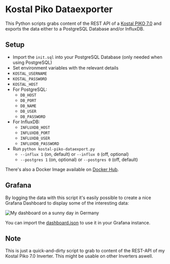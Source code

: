 # Kostal Piko Dataexporter

This Python scripts grabs content of the REST API of a [Kostal PIKO
7.0](https://www.kostal-solar-electric.com/de-de/products/three-phase-inverter/piko-12-20)
and exports the data either to a PostgreSQL Database and/or InfluxDB.

## Setup

 * Import the `init.sql` into your PostgreSQL Database (only needed when using PostgreSQL)
 * Set environment variables with the relevant details
  * `KOSTAL_USERNAME`
  * `KOSTAL_PASSWORD`
  * `KOSTAL_HOST`
  * For PostgreSQL:
    * `DB_HOST`
    * `DB_PORT`
    * `DB_NAME`
    * `DB_USER`
    * `DB_PASSWORD`
  * For InfluxDB:
    * `INFLUXDB_HOST`
    * `INFLUXDB_PORT`
    * `INFLUXDB_USER`
    * `INFLUXDB_PASSWORD`
 * Run `python kostal-piko-dataexport.py`
    * `--influx 1` (on, default) or `--influx 0` (off, optional)
    * `--postgres 1` (on, optional) or `--postgres 0` (off, default)

There's also a Docker Image available on [Docker Hub](https://hub.docker.com/r/svijee/kostal-dataexporter).

## Grafana

By logging the data with this script it's easily possible to create a nice
Grafana Dashboard to display some of the interesting data:

![My dashboard on a sunny day in Germany](https://raw.githubusercontent.com/svijee/kostal-dataexporter/master/img/grafana-dashboard.png)

You can import the [dashboard.json](dashboard.json) to use it in your Grafana
instance.

## Note

This is just a quick-and-dirty script to grab to content of the REST-API of my
Kostal Piko 7.0 Inverter. This might be usable on other Inverters aswell.
